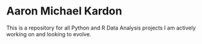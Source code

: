 # Aaron Michael Kardon
This is a repository for all Python and R Data Analysis projects I am actively working on and looking to evolve.
